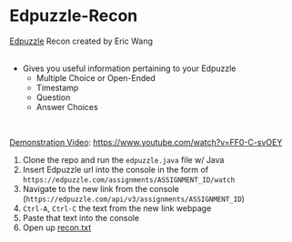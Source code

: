 # Edpuzzle-Recon
[Edpuzzle](https://edpuzzle.com) Recon created by Eric Wang  
<br>

- Gives you useful information pertaining to your Edpuzzle  
    - Multiple Choice or Open-Ended  
    - Timestamp  
    - Question  
    - Answer Choices  

<br>

[Demonstration Video](https://www.youtube.com/watch?v=FF0-C-svOEY): https://www.youtube.com/watch?v=FF0-C-svOEY

1. Clone the repo and run the `edpuzzle.java` file w/ Java
2. Insert Edpuzzle url into the console in the form of `https://edpuzzle.com/assignments/ASSIGNMENT_ID/watch`  
3. Navigate to the new link from the console (`https://edpuzzle.com/api/v3/assignments/ASSIGNMENT_ID`)
4. `Ctrl-A`, `Ctrl-C` the text from the new link webpage
4. Paste that text into the console  
5. Open up [recon.txt](recon.txt)  
